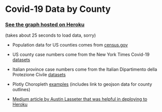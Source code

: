 # Covid-19 Data by County

### [See the graph hosted on Heroku](https://plotly-covid.herokuapp.com)
(takes about 25 seconds to load data, sorry)

* Population data for US counties comes from [census.gov](https://www2.census.gov/programs-surveys/popest/datasets/2010-2019/counties/totals/co-est2019-alldata.csv)
* US county case numbers come from the New York Times Covid-19 [datasets](https://github.com/nytimes/covid-19-data)
* Italian province case numbers come from the Italian Dipartimento della Protezione Civile [datasets](https://github.com/pcm-dpc/COVID-19)

* Plotly Choropleth [examples](https://plotly.com/python/mapbox-county-choropleth/) (includes link to geojson data for county outlines)
* [Medium article by Austin Lasseter that was helpful in deploying to Heroku](https://medium.com/@austinlasseter/how-to-deploy-a-simple-plotly-dash-app-to-heroku-622a2216eb73)
